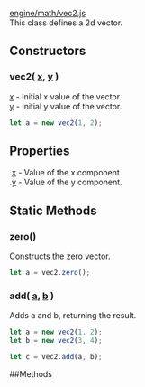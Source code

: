 [engine/math/vec2.js](https://github.com/mjneil/CruftEngine/blob/master/engine/math/vec2.js)		
This class defines a 2d vector.		


## Constructors

### vec2( [x](/primitives.md#Number), [y](/primitives.md#Number) )
[x](/primitives.md#Number) - Initial x value of the vector.		
[y](/primitives.md#Number) - Initial y value of the vector.	

```javascript
let a = new vec2(1, 2);
```



## Properties
.[x](/primitives.md#Number) - Value of the x component.		
.[y](/primitives.md#Number) - Value of the y component.



## Static Methods

### zero()
Constructs the zero vector.

```javascript
let a = vec2.zero();
```

### add( [a](vec2.md), [b](vec2.md) )
Adds a and b, returning the result.

```javascript
let a = new vec2(1, 2);
let b = new vec2(3, 4);

let c = vec2.add(a, b);
```



##Methods

